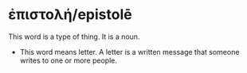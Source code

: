 # ἐπιστολή/epistolē
This word is a type of thing. It is a noun.

* This word means letter. A letter is a written message that someone writes to one or more people.
